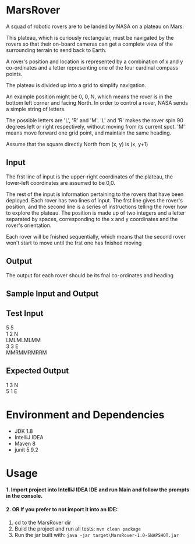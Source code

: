 # MarsRover
A squad of robotic rovers are to be landed by NASA on a plateau on Mars.

This plateau, which is curiously rectangular, must be navigated by the rovers so that their
on-board cameras can get a complete view of the surrounding terrain to send back to
Earth.

A rover's position and location is represented by a combination of x and y co-ordinates and
a letter representing one of the four cardinal compass points.

The plateau is divided up into a grid to simplify navigation.

An example position might be 0, 0, N, which means the rover is in the bottom left corner
and facing North. In order to control a rover, NASA sends a simple string of letters.

The possible letters are 'L', 'R' and 'M'. 'L' and 'R' makes the rover spin 90 degrees left or
right respectively, without moving from its current spot. 'M' means move forward one grid
point, and maintain the same heading.

Assume that the square directly North from (x, y) is (x, y+1)

## Input
The frst line of input is the upper-right coordinates of the plateau, the lower-left
coordinates are assumed to be 0,0.

The rest of the input is information pertaining to the rovers that have been deployed. Each
rover has two lines of input. The frst line gives the rover's position, and the second line is
a series of instructions telling the rover how to explore the plateau. The position is made
up of two integers and a letter separated by spaces, corresponding to the x and y coordinates and the rover's orientation.

Each rover will be fnished sequentially, which means that the second rover won't start to
move until the frst one has fnished moving

## Output
The output for each rover should be its fnal co-ordinates and heading

## Sample Input and Output
## Test Input
5 5<br/>
1 2 N<br/>
LMLMLMLMM<br/>
3 3 E<br/>
MMRMMRMRRM<br/>

## Expected Output
1 3 N<br/>
5 1 E

# Environment and Dependencies
- JDK 1.8
- IntelliJ IDEA
- Maven 8
- junit 5.9.2

# Usage
#### 1. Import project into IntelliJ IDEA IDE and run Main and follow the prompts in the console.
#### 2. OR If you prefer to not import it into an IDE:
1. cd to the MarsRover dir
2. Build the project and run all tests: ```mvn clean package```
3. Run the jar built with: ```java -jar target\MarsRover-1.0-SNAPSHOT.jar```
